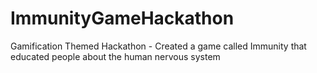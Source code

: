 # ImmunityGameHackathon
Gamification Themed Hackathon - Created a game called Immunity that educated people about the human nervous system

